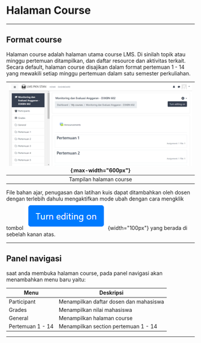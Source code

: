 # Halaman Course

------------------------------------

## Format course

Halaman course adalah halaman utama course LMS. Di sinilah topik atau minggu pertemuan ditampilkan, dan daftar resource dan aktivitas terkait. Secara default, halaman course disajikan dalam format pertemuan 1 - 14 yang mewakili setiap minggu pertemuan dalam satu semester perkuliahan.

|![image](/img/course/course.png){:max-width="600px"}|
| :-------: |
| Tampilan halaman course |

File bahan ajar, penugasan dan latihan kuis dapat ditambahkan oleh dosen dengan terlebih dahulu mengaktifkan mode ubah dengan cara mengklik tombol ![image](/img/course/turn.png){width="100px"} yang berada di sebelah kanan atas. 

--------------------------

## Panel navigasi

saat anda membuka halaman course, pada panel navigasi akan menambahkan menu baru yaitu:

| Menu | Deskripsi |
| ------- | ------- |
| Participant | Menampilkan daftar dosen dan mahasiswa |
| Grades | Menampilkan nilai mahasiswa |
| General | Menampilkan halaman course |
| Pertemuan 1 - 14 | Menampilkan section pertemuan 1 - 14 |

------------------------
